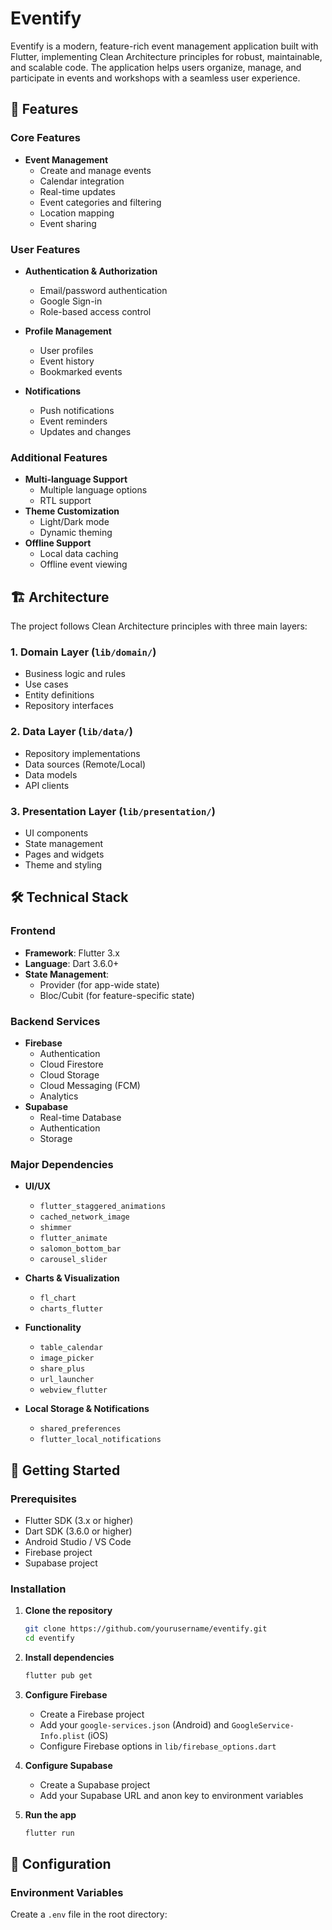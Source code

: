 # Eventify

Eventify is a modern, feature-rich event management application built with Flutter, implementing Clean Architecture principles for robust, maintainable, and scalable code. The application helps users organize, manage, and participate in events and workshops with a seamless user experience.

## 🌟 Features

### Core Features
- **Event Management**
  - Create and manage events
  - Calendar integration
  - Real-time updates
  - Event categories and filtering
  - Location mapping
  - Event sharing

### User Features
- **Authentication & Authorization**
  - Email/password authentication
  - Google Sign-in
  - Role-based access control
  
- **Profile Management**
  - User profiles
  - Event history
  - Bookmarked events
  
- **Notifications**
  - Push notifications
  - Event reminders
  - Updates and changes

### Additional Features
- **Multi-language Support**
  - Multiple language options
  - RTL support
- **Theme Customization**
  - Light/Dark mode
  - Dynamic theming
- **Offline Support**
  - Local data caching
  - Offline event viewing

## 🏗 Architecture

The project follows Clean Architecture principles with three main layers:

### 1. Domain Layer (`lib/domain/`)
- Business logic and rules
- Use cases
- Entity definitions
- Repository interfaces

### 2. Data Layer (`lib/data/`)
- Repository implementations
- Data sources (Remote/Local)
- Data models
- API clients

### 3. Presentation Layer (`lib/presentation/`)
- UI components
- State management
- Pages and widgets
- Theme and styling

## 🛠 Technical Stack

### Frontend
- **Framework**: Flutter 3.x
- **Language**: Dart 3.6.0+
- **State Management**: 
  - Provider (for app-wide state)
  - Bloc/Cubit (for feature-specific state)

### Backend Services
- **Firebase**
  - Authentication
  - Cloud Firestore
  - Cloud Storage
  - Cloud Messaging (FCM)
  - Analytics
- **Supabase**
  - Real-time Database
  - Authentication
  - Storage

### Major Dependencies
- **UI/UX**
  - `flutter_staggered_animations`
  - `cached_network_image`
  - `shimmer`
  - `flutter_animate`
  - `salomon_bottom_bar`
  - `carousel_slider`

- **Charts & Visualization**
  - `fl_chart`
  - `charts_flutter`

- **Functionality**
  - `table_calendar`
  - `image_picker`
  - `share_plus`
  - `url_launcher`
  - `webview_flutter`

- **Local Storage & Notifications**
  - `shared_preferences`
  - `flutter_local_notifications`

## 🚀 Getting Started

### Prerequisites
- Flutter SDK (3.x or higher)
- Dart SDK (3.6.0 or higher)
- Android Studio / VS Code
- Firebase project
- Supabase project

### Installation

1. **Clone the repository**
   ```bash
   git clone https://github.com/yourusername/eventify.git
   cd eventify
   ```

2. **Install dependencies**
   ```bash
   flutter pub get
   ```

3. **Configure Firebase**
   - Create a Firebase project
   - Add your `google-services.json` (Android) and `GoogleService-Info.plist` (iOS)
   - Configure Firebase options in `lib/firebase_options.dart`

4. **Configure Supabase**
   - Create a Supabase project
   - Add your Supabase URL and anon key to environment variables

5. **Run the app**
   ```bash
   flutter run
   ```

## 🔧 Configuration

### Environment Variables
Create a `.env` file in the root directory:
